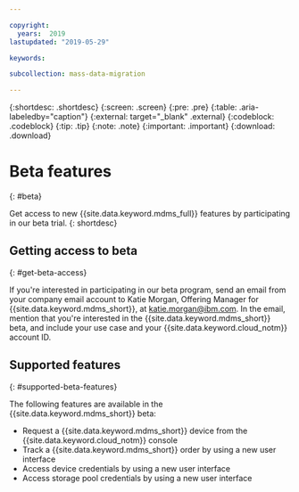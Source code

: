 ```yaml
---

copyright:
  years:  2019
lastupdated: "2019-05-29"

keywords:

subcollection: mass-data-migration

---
```


{:shortdesc: .shortdesc}
{:screen: .screen}
{:pre: .pre}
{:table: .aria-labeledby="caption"}
{:external: target="_blank" .external}
{:codeblock: .codeblock}
{:tip: .tip}
{:note: .note}
{:important: .important}
{:download: .download}

# Beta features
{: #beta}

Get access to new {{site.data.keyword.mdms_full}} features by participating in our beta trial.
{: shortdesc}

## Getting access to beta
{: #get-beta-access}

If you're interested in participating in our beta program, send an email from your company email account to Katie Morgan, Offering Manager for {{site.data.keyword.mdms_short}}, at katie.morgan@ibm.com. In the email, mention that you're interested in the {{site.data.keyword.mdms_short}} beta, and include your use case and your {{site.data.keyword.cloud_notm}} account ID.

## Supported features
{: #supported-beta-features}

The following features are available in the {{site.data.keyword.mdms_short}} beta:

- Request a {{site.data.keyword.mdms_short}} device from the {{site.data.keyword.cloud_notm}} console
- Track a {{site.data.keyword.mdms_short}} order by using a new user interface 
- Access device credentials by using a new user interface
- Access storage pool credentials by using a new user interface
  